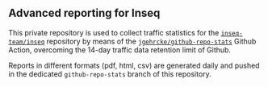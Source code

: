 ## Advanced reporting for Inseq

This private repository is used to collect traffic statistics for the [`inseq-team/inseq`](https://github.com/inseq-team/inseq) repository by means of the [`jgehrcke/github-repo-stats`](https://github.com/jgehrcke/github-repo-stats) Github Action, overcoming the 14-day traffic data retention limit of Github.

Reports in different formats (pdf, html, csv) are generated daily and pushed in the dedicated `github-repo-stats` branch of this repository.
